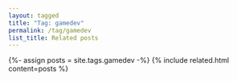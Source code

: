 ```yaml
---
layout: tagged
title: "Tag: gamedev"
permalink: /tag/gamedev
list_title: Related posts
---
```


{%- assign posts = site.tags.gamedev -%}
{% include related.html content=posts %}

